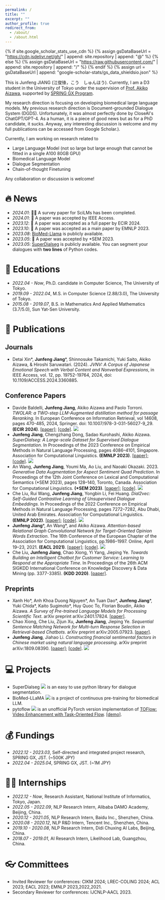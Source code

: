 ```yaml
---
permalink: /
title: ""
excerpt: ""
author_profile: true
redirect_from: 
  - /about/
  - /about.html
---
```


{% if site.google_scholar_stats_use_cdn %}
{% assign gsDataBaseUrl = "https://cdn.jsdelivr.net/gh/" | append: site.repository | append: "@" %}
{% else %}
{% assign gsDataBaseUrl = "https://raw.githubusercontent.com/" | append: site.repository | append: "/" %}
{% endif %}
{% assign url = gsDataBaseUrl | append: "google-scholar-stats/gs_data_shieldsio.json" %}

<span class='anchor' id='about-me'></span>
This is Junfeng JIANG (江俊锋，こう　しゅんほう). Currently, I am a D3 student in the University of Tokyo under the supervision of [Prof. Akiko Aizawa](https://www-al.nii.ac.jp/ja/), supported by [SPRING GX Program](https://spring-gx.adm.s.u-tokyo.ac.jp/en/). 

My research direction is focusing on developing biomedical large language models. My previous research direction is Document-grounded Dialogue System (DGDS). Unfortunately, it was almost perfectly done by CloseAI's ChatGPT/GPT-4. As a human, it is a piece of good news but as for a PhD candidate, it sucks. Anyway, any interesting discussion is welcome and my full publications can be accessed from Google Scholar.<a href='https://scholar.google.com/citations?user=gvKNfGEAAAAJ'></a>).

Currently, I am working on research related to
- Large Language Model (not so large but large enough that cannot be fitted in a single A100 80GB GPU)
- Biomedical Language Model
- Dialogue Segmentation
- Chain-of-thought Finetuning

Any collaboration or discussion is welcome!

# 🔥 News
- *2024.01*: 💪🏻 A survey paper for SciLMs has been completed.
- *2024.01*: 🎉 A paper was accepted by IEEE Access.
- *2023.12*: 🎉 A paper was accepted as a full paper by ECIR 2024.
- *2023.10*: 🎉 A paper was accepted as a main paper by EMNLP 2023.
- *2023.08*: [BioMed-Llama](https://github.com/Coldog2333/BioMed-LLaMA) is publicly available.
- *2023.05*: 🎉 A paper was accepted by \*SEM 2023.
- *2023.05*: [SuperDialseg](https://github.com/Coldog2333/SuperDialseg) is publicly available. You can segment your dialogues with **two lines** of Python codes.

# 📖 Educations
- *2022.04 - Now*, Ph.D. candidate in Computer Science, The University of Tokyo. 
- *2019.09 - 2022.04*, M.S. in Computer Science (2.88/3.0), The University of Tokyo.
- *2015.08 - 2019.07*, B.S. in Mathematics And Applied Mathematics (3.7/5.0), Sun Yat-Sen University.

# 📝 Publications 
## Journals
- Detai Xin\*, **Junfeng Jiang**\*, Shinnosuke Takamichi, Yuki Saito, Akiko Aizawa, & Hiroshi Saruwatari. (2024). *JVNV: A Corpus of Japanese Emotional Speech with Verbal Content and Nonverbal Expressions*, in IEEE Access, vol. 12, pp. 19752-19764, 2024, doi: 10.1109/ACCESS.2024.3360885.

## Conference Papers
- Davide Baldelli, **Junfeng Jiang**, Akiko Aizawa and Paolo Torroni. *TWOLAR: a TWO-step LLM-Augmented distillation method for passage Reranking*. In European Conference on Information Retrieval, vol 14608, pages 470-485, 2024, Springer. doi: 10.1007/978-3-031-56027-9_29. **(ECIR 2024)**. [[paper]](https://link.springer.com/chapter/10.1007/978-3-031-56027-9_29); [[code]](https://github.com/Dundalia/TWOLAR). ![](https://img.shields.io/github/stars/Dundalia/TWOLAR?style=social&label=Stars)
- **Junfeng Jiang**, Chengzhang Dong, Sadao Kurohashi, Akiko Aizawa. *SuperDialseg: A Large-scale Dataset for Supervised Dialogue Segmentation*. In Proceedings of the 2023 Conference on Empirical Methods in Natural Language Processing, pages 4086–4101, Singapore. Association for Computational Linguistics. **(EMNLP 2023)**. [[paper]](https://aclanthology.org/2023.emnlp-main.249.pdf); [[code]](https://github.com/Coldog2333/SuperDialseg). ![](https://img.shields.io/github/stars/Coldog2333/SuperDialseg?style=social&label=Stars)
- An Wang, **Junfeng Jiang**, Youmi Ma, Ao Liu, and Naoaki Okazaki. 2023. *Generative Data Augmentation for Aspect Sentiment Quad Prediction*. In Proceedings of the 12th Joint Conference on Lexical and Computational Semantics (*SEM 2023), pages 128–140, Toronto, Canada. Association for Computational Linguistics. **(\*SEM 2023)**. [[paper]](https://aclanthology.org/2023.starsem-1.12.pdf); [[code]](https://github.com/AnWang-AI/AugABSA). [![](https://img.shields.io/github/stars/AnWang-AI/AugABSA?style=social&label=Stars)](https://github.com/AnWang-AI/AugABSA)
- Che Liu, Rui Wang, **Junfeng Jiang**, Yongbin Li, Fei Huang. *Dial2vec: Self-Guided Contrastive Learning of Unsupervised Dialogue Embeddings.* In Proceedings of the 2022 Conference on Empirical Methods in Natural Language Processing, pages 7272–7282, Abu Dhabi, United Arab Emirates. Association for Computational Linguistics. **(EMNLP 2022)**. [[paper]](https://aclanthology.org/2022.emnlp-main.490.pdf); [[code]](https://github.com/AlibabaResearch/DAMO-ConvAI/tree/main/dial2vec). [![](https://img.shields.io/github/stars/AlibabaResearch/DAMO-ConvAI?style=social&label=Stars)](https://github.com/AlibabaResearch/DAMO-ConvAI)
- **Junfeng Jiang**\*, An Wang\*, and Akiko Aizawa. *Attention-based Relational Graph Convolutional Network for Target-Oriented Opinion Words Extraction*. The 16th Conference of the European Chapter of the Association for Computational Linguistics, pp.1986–1997. Online, April 19–23, 2021. **(EACL 2021)**. [[paper]](https://aclanthology.org/2021.eacl-main.170.pdf); [[code]](https://github.com/wcwowwwww/towe-eacl). [![](https://img.shields.io/github/stars/wcwowwwww/towe-eacl?style=social&label=Stars)](https://github.com/wcwowwwww/towe-eacl)
- Che Liu, **Junfeng Jiang**, Chao Xiong, Yi Yang, Jieping Ye. *Towards Building an Intelligent Chatbot for Customer Service: Learning to Respond at the Appropriate Time*. In Proceedings of the 26th ACM SIGKDD International Conference on Knowledge Discovery & Data Mining (pp. 3377-3385). **(KDD 2020)**. [[paper]](https://dl.acm.org/doi/10.1145/3394486.3403390).

## Preprints
<!-- - Detai Xin\*, **Junfeng Jiang**\*, Shinnosuke Takamichi, Yuki Saito, Akiko Aizawa, & Hiroshi Saruwatari (2023). *JVNV: A Corpus of Japanese Emotional Speech with Verbal Content and Nonverbal Expressions*. arXiv preprint arXiv:2310.06072. [[paper]](https://arxiv.org/pdf/2310.06072.pdf).-->
- Xanh Ho\*, Anh Khoa Duong Nguyen\*, An Tuan Dao\*, **Junfeng Jiang**\*, Yuki Chida\*, Kaito Sugimoto\*, Huy Quoc To, Florian Boudin, Akiko Aizawa. *A Survey of Pre-trained Language Models for Processing Scientific Text*. arXiv preprint arXiv:2401.17824. [[paper]](https://arxiv.org/pdf/2401.17824.pdf).
- Chao Xiong, Che Liu, Zijun Xu, **Junfeng Jiang**, Jieping Ye. *Sequential Sentence Matching Network for Multi-turn Response Selection in Retrieval-based Chatbots*. arXiv preprint arXiv:2005.07923. [[paper]](https://arxiv.org/pdf/2005.07923.pdf).
- **Junfeng Jiang**, Jiahao Li. *Constructing financial sentimental factors in Chinese market using natural language processing*. arXiv preprint arXiv:1809.08390. [[paper]](https://arxiv.org/pdf/1809.08390.pdf); [[code]](https://github.com/Coldog2333/Financial-NLP). [![](https://img.shields.io/github/stars/Coldog2333/Financial-NLP?style=social&label=Stars)](https://github.com/Coldog2333/Financial-NLP)
  

# 💻 Projects
- SuperDialseg [![](https://img.shields.io/github/stars/Coldog2333/SuperDialseg?style=social&label=Stars)](https://github.com/Coldog2333/SuperDialseg) is an easy to use python library for dialogue segmentation.
- BioMed-LLaMA [![](https://img.shields.io/github/stars/Coldog2333/BioMed-LLaMA?style=social&label=Stars)](https://github.com/Coldog2333/BioMed-LLaMA) is a project of continuous pre-training for biomedical LLM.
- pytoflow [![](https://img.shields.io/github/stars/Coldog2333/pytoflow?style=social&label=Stars)](https://github.com/Coldog2333/pytoflow) is an unofficial PyTorch version implementation of [TOFlow: Video Enhancement with Task-Oriented Flow](http://toflow.csail.mit.edu/toflow_ijcv.pdf). [[demo]](https://www.bilibili.com/video/av39553558/).

<!--
# 🎖 Honors and Awards
- N/A
-->
# 💰 Fundings
- *2022.12 - 2023.03*, Self-directed and integrated project research, SPRING GX, JST. (~500K JPY)
- *2022.04 - 2025.04*, SPRING GX, JST. (~1M JPY)

<!--
# 💬 Invited Talks
- N/A
-->

# 👨‍💻 Internships
- *2022.12 - Now*, Research Assistant, National Institute of Informatics, Tokyo, Japan.
- *2022.05 - 2022.09*, NLP Research Intern, Alibaba DAMO Academy, Beijing, China.
- *2020.12 - 2021.05*, NLP Research Intern, Baidu Inc., Shenzhen, China.
- *2020.08 - 2020.12*, NLP R&D Intern, Tencent Inc., Shenzhen, China.
- *2019.10 - 2020.08*, NLP Research Intern, Didi Chuxing AI Labs, Beijing, China.
- *2018.07 - 2019.01*, AI Research Intern, Likelihood Lab, Guangzhou, China.

# 👓 Committees
- Invited Reviewer for conferences: CIKM 2024; LREC-COLING 2024; ACL 2023; EACL 2023; EMNLP 2023,2022,2021.
- Secondary Reviewer for conferences: IJCNLP-AACL 2023.

